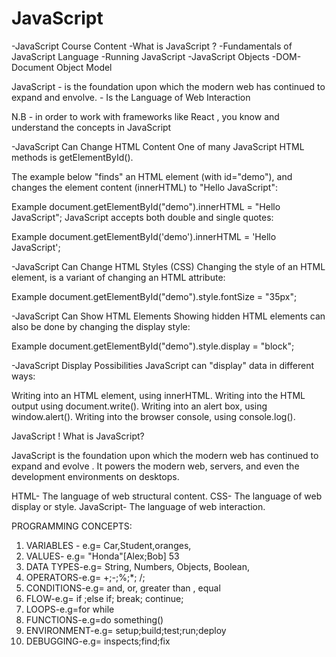 # JavaScript
-JavaScript Course Content
-What is JavaScript ?
-Fundamentals of JavaScript Language
-Running JavaScript 
-JavaScript Objects 
-DOM- Document Object Model

JavaScript - is the foundation upon which the modern web has continued to expand and envolve.
           - Is the Language of Web Interaction


N.B - in order to work with frameworks like React , you know and understand the concepts in JavaScript

 -JavaScript Can Change HTML Content
One of many JavaScript HTML methods is getElementById().

The example below "finds" an HTML element (with id="demo"), and changes the element content (innerHTML) to "Hello JavaScript":

Example
document.getElementById("demo").innerHTML = "Hello JavaScript";
JavaScript accepts both double and single quotes:

Example
document.getElementById('demo').innerHTML = 'Hello JavaScript';

-JavaScript Can Change HTML Styles (CSS)
Changing the style of an HTML element, is a variant of changing an HTML attribute:

Example
document.getElementById("demo").style.fontSize = "35px";

-JavaScript Can Show HTML Elements
Showing hidden HTML elements can also be done by changing the display style:

Example
document.getElementById("demo").style.display = "block";

-JavaScript Display Possibilities
JavaScript can "display" data in different ways:

Writing into an HTML element, using innerHTML.
Writing into the HTML output using document.write().
Writing into an alert box, using window.alert().
Writing into the browser console, using console.log().



JavaScript !
What is JavaScript?

JavaScript is the foundation upon which the modern web has continued to expand and evolve .
It powers the modern web, servers, and even the development environments on desktops.

HTML- The language of web structural content. 
CSS- The language of web display or style.
JavaScript- The language of web interaction. 

PROGRAMMING CONCEPTS:

1. VARIABLES - e.g= Car,Student,oranges,
2. VALUES- e.g= "Honda"[Alex;Bob] 53
3. DATA TYPES-e.g= String, Numbers, Objects, Boolean,
4. OPERATORS-e.g= +;-;%;*; /;
5. CONDITIONS-e.g= and, or, greater than , equal
6. FLOW-e.g= if ;else if; break; continue;
7. LOOPS-e.g=for while 
8. FUNCTIONS-e.g=do something() 
9. ENVIRONMENT-e.g= setup;build;test;run;deploy
10. DEBUGGING-e.g= inspects;find;fix




